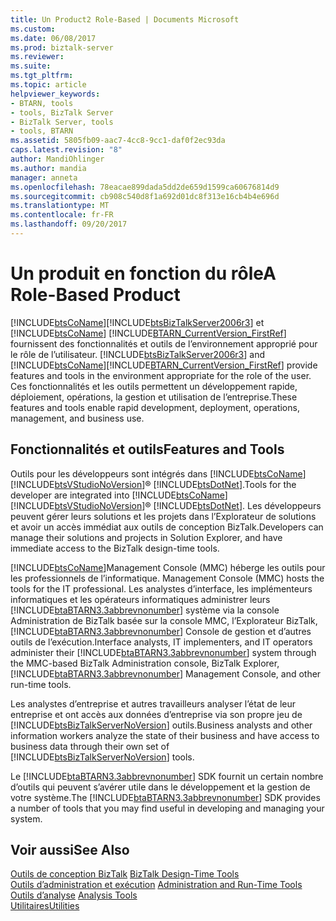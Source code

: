 ```yaml
---
title: Un Product2 Role-Based | Documents Microsoft
ms.custom: 
ms.date: 06/08/2017
ms.prod: biztalk-server
ms.reviewer: 
ms.suite: 
ms.tgt_pltfrm: 
ms.topic: article
helpviewer_keywords:
- BTARN, tools
- tools, BizTalk Server
- BizTalk Server, tools
- tools, BTARN
ms.assetid: 5805fb09-aac7-4cc8-9cc1-daf0f2ec93da
caps.latest.revision: "8"
author: MandiOhlinger
ms.author: mandia
manager: anneta
ms.openlocfilehash: 78eacae899dada5dd2de659d1599ca60676814d9
ms.sourcegitcommit: cb908c540d8f1a692d01dc8f313e16cb4b4e696d
ms.translationtype: MT
ms.contentlocale: fr-FR
ms.lasthandoff: 09/20/2017
---
```

# <a name="a-role-based-product"></a><span data-ttu-id="11a3c-102">Un produit en fonction du rôle</span><span class="sxs-lookup"><span data-stu-id="11a3c-102">A Role-Based Product</span></span>
[!INCLUDE[btsCoName](../../includes/btsconame-md.md)]<span data-ttu-id="11a3c-103">[!INCLUDE[btsBizTalkServer2006r3](../../includes/btsbiztalkserver2006r3-md.md)] et [!INCLUDE[btsCoName](../../includes/btsconame-md.md)] [!INCLUDE[BTARN_CurrentVersion_FirstRef](../../includes/btarn-currentversion-firstref-md.md)] fournissent des fonctionnalités et outils de l’environnement approprié pour le rôle de l’utilisateur.</span><span class="sxs-lookup"><span data-stu-id="11a3c-103"> [!INCLUDE[btsBizTalkServer2006r3](../../includes/btsbiztalkserver2006r3-md.md)] and [!INCLUDE[btsCoName](../../includes/btsconame-md.md)][!INCLUDE[BTARN_CurrentVersion_FirstRef](../../includes/btarn-currentversion-firstref-md.md)] provide features and tools in the environment appropriate for the role of the user.</span></span> <span data-ttu-id="11a3c-104">Ces fonctionnalités et les outils permettent un développement rapide, déploiement, opérations, la gestion et utilisation de l’entreprise.</span><span class="sxs-lookup"><span data-stu-id="11a3c-104">These features and tools enable rapid development, deployment, operations, management, and business use.</span></span>  
  
## <a name="features-and-tools"></a><span data-ttu-id="11a3c-105">Fonctionnalités et outils</span><span class="sxs-lookup"><span data-stu-id="11a3c-105">Features and Tools</span></span>  
 <span data-ttu-id="11a3c-106">Outils pour les développeurs sont intégrés dans [!INCLUDE[btsCoName](../../includes/btsconame-md.md)] [!INCLUDE[btsVStudioNoVersion](../../includes/btsvstudionoversion-md.md)]® [!INCLUDE[btsDotNet](../../includes/btsdotnet-md.md)].</span><span class="sxs-lookup"><span data-stu-id="11a3c-106">Tools for the developer are integrated into [!INCLUDE[btsCoName](../../includes/btsconame-md.md)][!INCLUDE[btsVStudioNoVersion](../../includes/btsvstudionoversion-md.md)]® [!INCLUDE[btsDotNet](../../includes/btsdotnet-md.md)].</span></span> <span data-ttu-id="11a3c-107">Les développeurs peuvent gérer leurs solutions et les projets dans l’Explorateur de solutions et avoir un accès immédiat aux outils de conception BizTalk.</span><span class="sxs-lookup"><span data-stu-id="11a3c-107">Developers can manage their solutions and projects in Solution Explorer, and have immediate access to the BizTalk design-time tools.</span></span>  
  
 [!INCLUDE[btsCoName](../../includes/btsconame-md.md)]<span data-ttu-id="11a3c-108">Management Console (MMC) héberge les outils pour les professionnels de l’informatique.</span><span class="sxs-lookup"><span data-stu-id="11a3c-108"> Management Console (MMC) hosts the tools for the IT professional.</span></span> <span data-ttu-id="11a3c-109">Les analystes d’interface, les implémenteurs informatiques et les opérateurs informatiques administrer leurs [!INCLUDE[btaBTARN3.3abbrevnonumber](../../includes/btabtarn3-3abbrevnonumber-md.md)] système via la console Administration de BizTalk basée sur la console MMC, l’Explorateur BizTalk, [!INCLUDE[btaBTARN3.3abbrevnonumber](../../includes/btabtarn3-3abbrevnonumber-md.md)] Console de gestion et d’autres outils de l’exécution.</span><span class="sxs-lookup"><span data-stu-id="11a3c-109">Interface analysts, IT implementers, and IT operators administer their [!INCLUDE[btaBTARN3.3abbrevnonumber](../../includes/btabtarn3-3abbrevnonumber-md.md)] system through the MMC-based BizTalk Administration console, BizTalk Explorer, [!INCLUDE[btaBTARN3.3abbrevnonumber](../../includes/btabtarn3-3abbrevnonumber-md.md)] Management Console, and other run-time tools.</span></span>  
  
 <span data-ttu-id="11a3c-110">Les analystes d’entreprise et autres travailleurs analyser l’état de leur entreprise et ont accès aux données d’entreprise via son propre jeu de [!INCLUDE[btsBizTalkServerNoVersion](../../includes/btsbiztalkservernoversion-md.md)] outils.</span><span class="sxs-lookup"><span data-stu-id="11a3c-110">Business analysts and other information workers analyze the state of their business and have access to business data through their own set of [!INCLUDE[btsBizTalkServerNoVersion](../../includes/btsbiztalkservernoversion-md.md)] tools.</span></span>  
  
 <span data-ttu-id="11a3c-111">Le [!INCLUDE[btaBTARN3.3abbrevnonumber](../../includes/btabtarn3-3abbrevnonumber-md.md)] SDK fournit un certain nombre d’outils qui peuvent s’avérer utile dans le développement et la gestion de votre système.</span><span class="sxs-lookup"><span data-stu-id="11a3c-111">The [!INCLUDE[btaBTARN3.3abbrevnonumber](../../includes/btabtarn3-3abbrevnonumber-md.md)] SDK provides a number of tools that you may find useful in developing and managing your system.</span></span>  
  
## <a name="see-also"></a><span data-ttu-id="11a3c-112">Voir aussi</span><span class="sxs-lookup"><span data-stu-id="11a3c-112">See Also</span></span>  
 <span data-ttu-id="11a3c-113">[Outils de conception BizTalk](../../adapters-and-accelerators/accelerator-rosettanet/biztalk-design-time-tools.md) </span><span class="sxs-lookup"><span data-stu-id="11a3c-113">[BizTalk Design-Time Tools](../../adapters-and-accelerators/accelerator-rosettanet/biztalk-design-time-tools.md) </span></span>  
 <span data-ttu-id="11a3c-114">[Outils d’administration et exécution](../../adapters-and-accelerators/accelerator-rosettanet/administration-and-run-time-tools.md) </span><span class="sxs-lookup"><span data-stu-id="11a3c-114">[Administration and Run-Time Tools](../../adapters-and-accelerators/accelerator-rosettanet/administration-and-run-time-tools.md) </span></span>  
 <span data-ttu-id="11a3c-115">[Outils d’analyse](../../adapters-and-accelerators/accelerator-rosettanet/analysis-tools1.md) </span><span class="sxs-lookup"><span data-stu-id="11a3c-115">[Analysis Tools](../../adapters-and-accelerators/accelerator-rosettanet/analysis-tools1.md) </span></span>  
 [<span data-ttu-id="11a3c-116">Utilitaires</span><span class="sxs-lookup"><span data-stu-id="11a3c-116">Utilities</span></span>](../../adapters-and-accelerators/accelerator-rosettanet/utilities1.md)